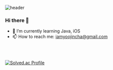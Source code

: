 ![header](https://capsule-render.vercel.app/api?type=waving&color=auto&height=300&section=header&text=YoojinCha&fontSize=90)
### Hi there 👋

<!--
**yoojincha/yoojincha** is a ✨ _special_ ✨ repository because its `README.md` (this file) appears on your GitHub profile.

Here are some ideas to get you started:

- 🔭 I’m currently working on ...
- 👯 I’m looking to collaborate on ...
- 🤔 I’m looking for help with ...
- 💬 Ask me about ...
- 😄 Pronouns: ...
- ⚡ Fun fact: ...
-->

- 🌱 I’m currently learning Java, iOS
- 📫 How to reach me: iamyoojincha@gmail.com
<br/>
<br/>

[![Solved.ac Profile](http://mazassumnida.wtf/api/v2/generate_badge?boj=dbwlsanes)](https://solved.ac/dbwlsanes/)
